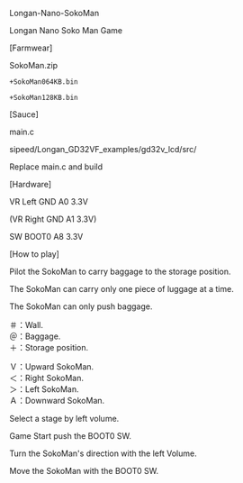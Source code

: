 Longan-Nano-SokoMan

Longan Nano Soko Man Game

[Farmwear]

SokoMan.zip

    +SokoMan064KB.bin

    +SokoMan128KB.bin

[Sauce]

main.c

sipeed/Longan_GD32VF_examples/gd32v_lcd/src/

Replace main.c and build

[Hardware]

VR Left GND A0 3.3V

(VR Right GND A1 3.3V)

SW BOOT0 A8 3.3V

[How to play]

Pilot the SokoMan to carry baggage to the storage position.

The SokoMan can carry only one piece of luggage at a time.

The SokoMan can only push baggage.

＃：Wall.  
＠：Baggage.  
＋：Storage position.

Ｖ：Upward SokoMan.  
＜：Right SokoMan.  
＞：Left SokoMan.  
Ａ：Downward SokoMan.

Select a stage by left volume.

Game Start push the BOOT0 SW.

Turn the SokoMan's direction with the left Volume.

Move the SokoMan with the BOOT0 SW.
